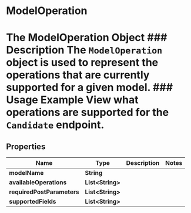 

# ModelOperation

# The ModelOperation Object ### Description The `ModelOperation` object is used to represent the operations that are currently supported for a given model.  ### Usage Example View what operations are supported for the `Candidate` endpoint.

## Properties

Name | Type | Description | Notes
------------ | ------------- | ------------- | -------------
**modelName** | **String** |  | 
**availableOperations** | **List&lt;String&gt;** |  | 
**requiredPostParameters** | **List&lt;String&gt;** |  | 
**supportedFields** | **List&lt;String&gt;** |  | 



